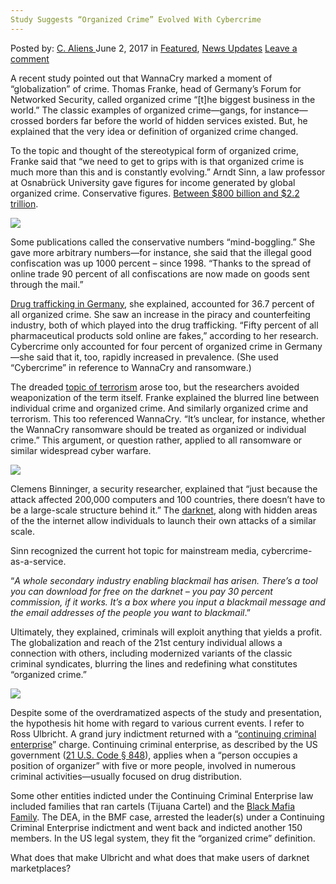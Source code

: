 ```yaml
---
Study Suggests “Organized Crime” Evolved With Cybercrime
---
```

<article class="post-listing post-20316 post type-post status-publish format-standard has-post-thumbnail hentry category-deepdot-news category-news-updates tag-crime tag-cybercrime tag-evolved tag-organized tag-study tag-suggests">
    <div class="post-inner">
    <p class="post-meta">
    <span>Posted by: <a href="https://www.deepdotweb.com/author/caliens/" title="">C. Aliens </a></span>
    <span>June 2, 2017</span>
    <span>in <a href="https://www.deepdotweb.com/category/deepdot-news/" rel="category tag">Featured</a>, <a href="https://www.deepdotweb.com/category/news-updates/" rel="category tag">News Updates</a></span>
    <span><a href="https://www.deepdotweb.com/2017/06/02/study-suggests-organized-crime-evolved-cybercrime/#respond">Leave a comment</a></span>
    </p>
    <div class="clear"></div>
    <div class="entry">
    <p>A recent study pointed out that WannaCry marked a moment of “globalization” of crime. Thomas Franke, head of Germany&#8217;s Forum for Networked Security, called organized crime &#8220;[t]he biggest business in the world.” The classic examples of organized crime—gangs, for instance—crossed borders far before the world of hidden services existed. But, he explained that the very idea or definition of organized crime changed.</p>
    <p>To the topic and thought of the stereotypical form of organized crime, Franke said that “we need to get to grips with is that organized crime is much more than this and is constantly evolving.&#8221; Arndt Sinn, a law professor at Osnabrück University gave figures for income generated by global organized crime. Conservative figures. <a href="http://www.dw.com/en/europol-organized-crime-goes-high-tech/a-37874729">Between $800 billion and $2.2 trillion</a>.</p>
    <p><img class="wp-image-20323 aligncenter" src="https://www.deepdotweb.com/wp-content/uploads/2017/05/word-image-161.jpeg" srcset="https://www.deepdotweb.com/wp-content/uploads/2017/05/word-image-161.jpeg 800w, https://www.deepdotweb.com/wp-content/uploads/2017/05/word-image-161-300x180.jpeg 300w" sizes="(max-width: 800px) 100vw, 800px" /></p>
    <p>Some publications called the conservative numbers “mind-boggling.” She gave more arbitrary numbers—for instance, she said that the illegal good confiscation was up 1000 percent – since 1998. “Thanks to the spread of online trade 90 percent of all confiscations are now made on goods sent through the mail.”</p>
    <p><a href="https://www.deepdotweb.com/tag/german/">Drug trafficking in Germany</a>, she explained, accounted for 36.7 percent of all organized crime. She saw an increase in the piracy and counterfeiting​ industry, both of which played into the drug trafficking. “Fifty percent of all pharmaceutical products sold online are fakes,” according to her research. Cybercrime only accounted for four percent of organized crime in Germany—she said that it, too, rapidly increased in prevalence. (She used “Cybercrime” in reference to WannaCry and ransomware.)</p>
    <p>The dreaded <a href="https://www.deepdotweb.com/tag/terrorism/">topic of terrorism</a> arose too, but the researchers avoided weaponization of the term itself. Franke explained the blurred line between individual crime and organized crime. And similarly organized crime and terrorism. This too referenced WannaCry​. “It&#8217;s unclear, for instance, whether the WannaCry ransomware should be treated as organized or individual crime.” This argument, or question rather, applied to all ransomware or similar widespread cyber warfare.</p>
    <p><img class="wp-image-20324 aligncenter" src="https://www.deepdotweb.com/wp-content/uploads/2017/05/word-image-162.jpeg" srcset="https://www.deepdotweb.com/wp-content/uploads/2017/05/word-image-162.jpeg 700w, https://www.deepdotweb.com/wp-content/uploads/2017/05/word-image-162-300x216.jpeg 300w" sizes="(max-width: 700px) 100vw, 700px" /></p>
    <p>Clemens Binninger, a security researcher, explained that “just because the attack affected 200,000 computers and 100 countries, there doesn&#8217;t have to be a large-scale structure behind it.” The <a href="https://www.deepdotweb.com/tag/darknet/">darknet</a>, along with hidden areas of the the internet allow individuals to launch their own attacks of a similar scale.</p>
    <p>Sinn recognized the current hot topic for mainstream media, cybercrime-as-a-service.</p>
    <p>“<em>A whole secondary industry enabling blackmail has arisen. There&#8217;s a tool you can download for free on the darknet &#8211; you pay 30 percent commission, if it works. It&#8217;s a box where you input a blackmail message and the email addresses of the people you want to blackmail</em>.&#8221;</p>
    <p>Ultimately, they explained, criminals will exploit anything that yields a profit. The globalization and reach of the 21st century individual allows a connection with others, including modernized variants of the classic criminal syndicates, blurring the lines and redefining what constitutes “organized crime.”</p>
    <p><img class="wp-image-20325 aligncenter" src="https://www.deepdotweb.com/wp-content/uploads/2017/05/word-image-163.jpeg" srcset="https://www.deepdotweb.com/wp-content/uploads/2017/05/word-image-163.jpeg 892w, https://www.deepdotweb.com/wp-content/uploads/2017/05/word-image-163-300x187.jpeg 300w" sizes="(max-width: 892px) 100vw, 892px" /></p>
    <p>Despite some of the overdramatized aspects of the study and presentation, the hypothesis hit home with regard to various current events. I refer to Ross Ulbricht. A grand jury indictment returned with a “<a href="https://www.scribd.com/document/204625077/US-v-Ross-Ulbricht-Indictment">continuing criminal enterprise</a>” charge. Continuing criminal enterprise, as described by the US government (<a href="https://www.law.cornell.edu/uscode/text/21/848">21 U.S. Code § 848</a>), applies when a “person occupies a position of organizer” with five or more people, involved in numerous criminal activities—usually focused on drug distribution.</p>
    <p>Some other entities indicted under the Continuing Criminal Enterprise law included families that ran cartels (Tijuana Cartel) and the <a href="https://en.m.wikipedia.org/wiki/Black_Mafia_Family">Black Mafia Family</a>. The DEA, in the BMF case, arrested the leader(s) under a Continuing Criminal Enterprise indictment and went back and indicted another 150 members. In the US legal system, they fit the “organized crime” definition.</p>
    <p>What does that make Ulbricht and what does that make users of darknet marketplaces?</p>
    </div>
    <span style="display:none"><a href="https://www.deepdotweb.com/tag/crime/" rel="tag">crime</a> <a href="https://www.deepdotweb.com/tag/cybercrime/" rel="tag">cybercrime</a> <a href="https://www.deepdotweb.com/tag/evolved/" rel="tag">evolved</a> <a href="https://www.deepdotweb.com/tag/organized/" rel="tag">organized</a> <a href="https://www.deepdotweb.com/tag/study/" rel="tag">study</a> <a href="https://www.deepdotweb.com/tag/suggests/" rel="tag">suggests</a></span> <span style="display:none" class="updated">2017-06-02</span>
    <div style="display:none" class="vcard author" itemprop="author" itemscope itemtype="http://schema.org/Person"><strong class="fn" itemprop="name"><a href="https://www.deepdotweb.com/author/caliens/" title="Posts by C. Aliens" rel="author">C. Aliens</a></strong></div>
    </div>
</article>

